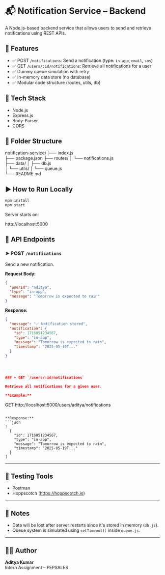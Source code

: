 # 📬 Notification Service – Backend 

A Node.js-based backend service that allows users to send and retrieve notifications using REST APIs.


## 🚀 Features

- ✅ POST `/notifications`: Send a notification (type: `in-app`, `email`, `sms`)
- ✅ GET `/users/:id/notifications`: Retrieve all notifications for a user
- ✅ Dummy queue simulation with retry
- ✅ In-memory data store (no database)
- ✅ Modular code structure (routes, utils, db)


## 🧱 Tech Stack

- Node.js
- Express.js
- Body-Parser
- CORS

## 📁 Folder Structure

notification-service/
    ├── index.js                  
    ├── package.json
    ├── routes/
    │   └── notifications.js      
    ├── data/
    │   ├── db.js                 
    │   └── utils/
    │       └── queue.js          
    └── README.md


## ▶️ How to Run Locally

```bash
npm install
npm start
```

Server starts on:

http://localhost:5000




## 🔀 API Endpoints

### ➤ POST `/notifications`

Send a new notification.

**Request Body:**
```json
{
  "userId": "aditya",
  "type": "in-app",
  "message": "Tomorrow is expected to rain"
}
```

**Response:**
```json
{
  "message": "✅ Notification stored",
  "notification": {
    "id": 1716051234567,
    "type": "in-app",
    "message": "Tomorrow is expected to rain",
    "timestamp": "2025-05-19T..."
  }
}




### ➤ GET `/users/:id/notifications`

Retrieve all notifications for a given user.

**Example:**
```
GET http://localhost:5000/users/aditya/notifications
```

**Response:**
```json
[
  {
    "id": 1716051234567,
    "type": "in-app",
    "message": "Tomorrow is expected to rain",
    "timestamp": "2025-05-19T..."
  }
]
```

---

## 🧪 Testing Tools

- Postman
- Hoppscotch (https://hoppscotch.io)

---

## 📌 Notes

- Data will be lost after server restarts since it's stored in memory (`db.js`).
- Queue system is simulated using `setTimeout()` inside `queue.js`.

---

## 🙋‍♂️ Author

**Aditya Kumar**  
Intern Assignment – PEPSALES
